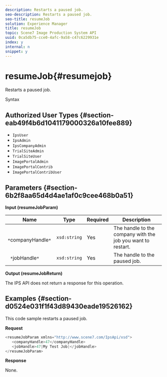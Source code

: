 ```yaml
---
description: Restarts a paused job.
seo-description: Restarts a paused job.
seo-title: resumeJob
solution: Experience Manager
title: resumeJob
topic: Scene7 Image Production System API
uuid: 0ca5db75-cce0-4afc-9a58-c47c6229931e
index: y
internal: n
snippet: y
---
```


# resumeJob{#resumejob}

Restarts a paused job.

 Syntax 

## Authorized User Types {#section-eab49f4b6d1041179000326a10fee889}

* `IpsUser` 
* `IpsAdmin` 
* `IpsCompanyAdmin` 
* `TrialSiteAdmin` 
* `TrialSiteUser` 
* `ImagePortalAdmin` 
* `ImagePortalContrib` 
* `ImagePortalContribUser`

## Parameters {#section-6b2f8aa65d4d4ae1af0c9cee468b0a51}

**Input (resumeJobParam)** 

|  Name  | Type  | Required  | Description  |
|---|---|---|---|
|  ` *`companyHandle`*`  | `xsd:string`  | Yes  | The handle to the company with the job you want to restart.  |
|  ` *`jobHandle`*`  | `xsd:string`  | Yes  | The handle to the paused job.  |

**Output (resumeJobReturn)**

The IPS API does not return a response for this operation.

## Examples {#section-d0524e031f1f43d89430eade19526162}

This code sample restarts a paused job.

**Request** 

```java
<resumeJobParam xmlns="http://www.scene7.com/IpsApi/xsd">
   <companyHandle>47</companyHandle>
   <jobHandle>47|My Test Job|</jobHandle>
</resumeJobParam>
```

**Response**

None. 
